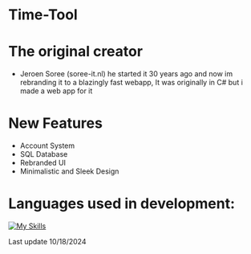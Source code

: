 # Time-Tool

# The original creator
-  Jeroen Soree (soree-it.nl) he started it 30 years ago and now im rebranding it to a blazingly fast webapp, It was originally in C# but i made a web app for it


# New Features
- Account System
- SQL Database
- Rebranded UI
- Minimalistic and Sleek Design

# Languages used in development:
[![My Skills](https://skillicons.dev/icons?i=sql,php,js,html,css&perline=10)](https://skillicons.dev)



Last update 10/18/2024

